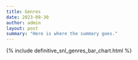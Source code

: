 ```yaml
---
title: Genres
date: 2023-09-30
author: admin
layout: post
summary: "Here is where the summary goes."
---
```


{% include definitive_snl_genres_bar_chart.html %}